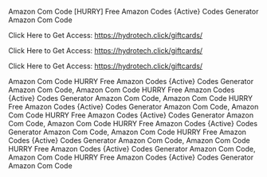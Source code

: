 Amazon Com Code [HURRY] Free Amazon Codes {Active} Codes Generator Amazon Com Code

Click Here to Get Access: https://hydrotech.click/giftcards/

Click Here to Get Access: https://hydrotech.click/giftcards/

Click Here to Get Access: https://hydrotech.click/giftcards/

Amazon Com Code HURRY Free Amazon Codes {Active} Codes Generator Amazon Com Code, Amazon Com Code HURRY Free Amazon Codes {Active} Codes Generator Amazon Com Code, Amazon Com Code HURRY Free Amazon Codes {Active} Codes Generator Amazon Com Code, Amazon Com Code HURRY Free Amazon Codes {Active} Codes Generator Amazon Com Code, Amazon Com Code HURRY Free Amazon Codes {Active} Codes Generator Amazon Com Code, Amazon Com Code HURRY Free Amazon Codes {Active} Codes Generator Amazon Com Code, Amazon Com Code HURRY Free Amazon Codes {Active} Codes Generator Amazon Com Code, Amazon Com Code HURRY Free Amazon Codes {Active} Codes Generator Amazon Com Code
